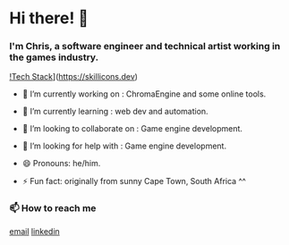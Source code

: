 Hi there! 👋
============
### I'm Chris, a software engineer and technical artist working in the games industry.

[!Tech Stack](https://skillicons.dev/icons?i=python,cpp,cs,unreal,unity,django,js,bootstrap,html,css&perline=5)](https://skillicons.dev)

- 🔭 I’m currently working on : ChromaEngine and some online tools.
- 🌱 I’m currently learning : web dev and automation.
- 👯 I’m looking to collaborate on : Game engine development.
- 🤔 I’m looking for help with : Game engine development.

- 😄 Pronouns: he/him.
- ⚡ Fun fact: originally from sunny Cape Town, South Africa ^^ 


### 📫 How to reach me
[email](mailto:chrthw@gmail.com?subject=[GitHub]%20Source%20Han%20Sans)
[linkedin](https://www.linkedin.com/in/christopher-thwaites-cg/)

